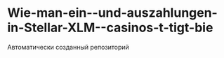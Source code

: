 # Wie-man-ein--und-auszahlungen-in-Stellar-XLM--casinos-t-tigt-bie
Автоматически созданный репозиторий
